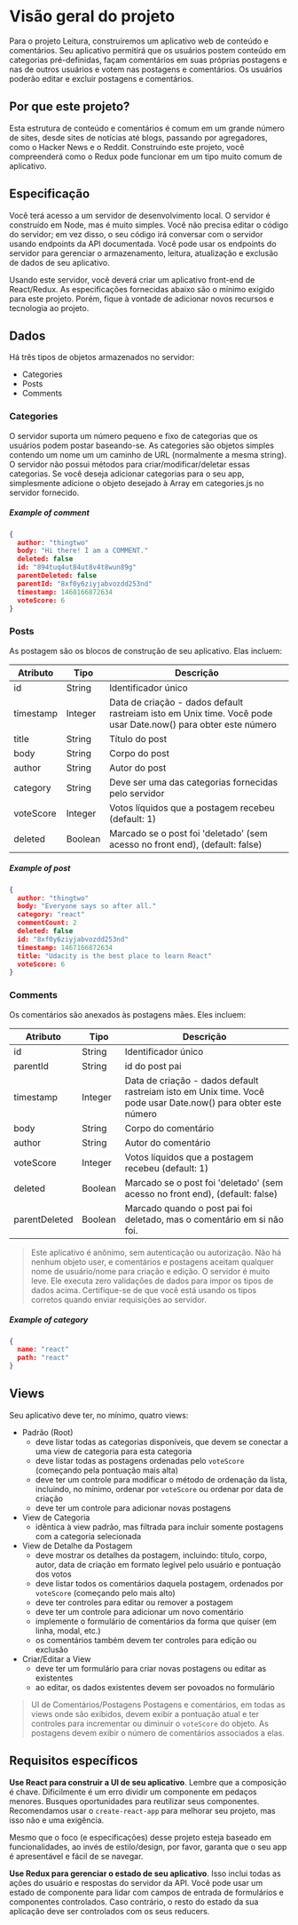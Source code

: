# Visão geral do projeto

Para o projeto Leitura, construiremos um aplicativo web de conteúdo e comentários. Seu aplicativo permitirá que os usuários postem conteúdo em categorias pré-definidas, façam comentários em suas próprias postagens e nas de outros usuários e votem nas postagens e comentários. Os usuários poderão editar e excluir postagens e comentários.

## Por que este projeto?

Esta estrutura de conteúdo e comentários é comum em um grande número de sites, desde sites de notícias até blogs, passando por agregadores, como o Hacker News e o Reddit. Construindo este projeto, você compreenderá como o Redux pode funcionar em um tipo muito comum de aplicativo.

## Especificação

Você terá acesso a um servidor de desenvolvimento local. O servidor é construído em Node, mas é muito simples. Você não precisa editar o código do servidor; em vez disso, o seu código irá conversar com o servidor usando endpoints da API documentada. Você pode usar os endpoints do servidor para gerenciar o armazenamento, leitura, atualização e exclusão de dados de seu aplicativo.

Usando este servidor, você deverá criar um aplicativo front-end de React/Redux. As especificações fornecidas abaixo são o mínimo exigido para este projeto. Porém, fique à vontade de adicionar novos recursos e tecnologia ao projeto.

## Dados

Há três tipos de objetos armazenados no servidor:

* Categories
* Posts
* Comments

### Categories

O servidor suporta um número pequeno e fixo de categorias que os usuários podem postar baseando-se. As categories são objetos simples contendo um nome um um caminho de URL (normalmente a mesma string). O servidor não possui métodos para criar/modificar/deletar essas categorias. Se você deseja adicionar categorias para o seu app, simplesmente adicione o objeto desejado à Array em categories.js no servidor fornecido.

##### Example of comment

```json
{
  author: "thingtwo"
  ​​​body: "Hi there! I am a COMMENT."
  ​​​deleted: false
  ​​​id: "894tuq4ut84ut8v4t8wun89g"
  ​​​parentDeleted: false
  ​​​parentId: "8xf0y6ziyjabvozdd253nd"
  ​​​timestamp: 1468166872634
  ​​​voteScore: 6
}
```

### Posts

As postagem são os blocos de construção de seu aplicativo. Elas incluem:

| Atributo  | Tipo    | Descrição           |
|-----------|---------|---------------------|
| id        | String  | Identificador único |
| timestamp | Integer | Data de criação - dados default rastreiam isto em Unix time. Você pode usar Date.now() para obter este número     |
| title     | String  | Título do post      |
| body      | String  | Corpo do post       |
| author    | String  | Autor do post       |
| category  | String  | Deve ser uma das categorias fornecidas pelo servidor |
| voteScore | Integer | Votos líquidos que a postagem recebeu (default: 1) |
| deleted   | Boolean | Marcado se o post foi 'deletado' (sem acesso no front end), (default: false) |

##### Example of post

```json
{
  author: "thingtwo"
  ​​​body: "Everyone says so after all."
  ​​​category: "react"
  ​​​commentCount: 2
  ​​​deleted: false
  id: "8xf0y6ziyjabvozdd253nd"
  timestamp: 1467166872634
  title: "Udacity is the best place to learn React"
  ​​voteScore: 6
}
```

### Comments

Os comentários são anexados às postagens mães. Eles incluem:

| Atributo  | Tipo     | Descrição           |
|-----------|----------|---------------------|
| id        | String   | Identificador único |
| parentId  | String   | id do post pai      |
| timestamp | Integer  | Data de criação - dados default rastreiam isto em Unix time. Você pode usar Date.now() para obter este número |
| body      | String   | Corpo do comentário |
| author    | String   | Autor do comentário |
| voteScore | Integer  | Votos líquidos que a postagem recebeu (default: 1) |
| deleted   | Boolean  | Marcado se o post foi 'deletado' (sem acesso no front end), (default: false) |
| parentDeleted | Boolean | Marcado quando o post pai foi deletado, mas o comentário em si não foi. |

> Este aplicativo é anônimo, sem autenticação ou autorização. Não há nenhum objeto user, e comentários e postagens aceitam qualquer nome de usuário/nome para criação e edição.
> O servidor é muito leve. Ele executa zero validações de dados para impor os tipos de dados acima. Certifique-se de que você está usando os tipos corretos quando enviar requisições ao servidor.

##### Example of category

```json
{
  name: "react"
  ​​​path: "react"
}
```

## Views

Seu aplicativo deve ter, no mínimo, quatro views:

* Padrão (Root)
  * deve listar todas as categorias disponíveis, que devem se conectar a uma view de categoria para esta categoria
  * deve listar todas as postagens ordenadas pelo `voteScore` (começando pela pontuação mais alta)
  * deve ter um controle para modificar o método de ordenação da lista, incluindo, no mínimo, ordenar por `voteScore` ou ordenar por data de criação
  * deve ter um controle para adicionar novas postagens
* View de Categoria
  * idêntica à view padrão, mas filtrada para incluir somente postagens com a categoria selecionada
* View de Detalhe da Postagem
  * deve mostrar os detalhes da postagem, incluindo: título, corpo, autor, data de criação em formato legível pelo usuário e pontuação dos votos
  * deve listar todos os comentários daquela postagem, ordenados por `voteScore` (começando pelo mais alto)
  * deve ter controles para editar ou remover a postagem
  * deve ter um controle para adicionar um novo comentário
  * implemente o formulário de comentários da forma que quiser (em linha, modal, etc.)
  * os comentários também devem ter controles para edição ou exclusão
* Criar/Editar a View
  * deve ter um formulário para criar novas postagens ou editar as existentes
  * ao editar, os dados existentes devem ser povoados no formulário

> UI de Comentários/Postagens
> Postagens e comentários, em todas as views onde são exibidos, devem exibir a pontuação atual e ter controles para incrementar ou diminuir o `voteScore` do objeto. As postagens devem exibir o número de comentários associados a elas.

## Requisitos específicos

**Use React para construir a UI de seu aplicativo**. Lembre que a composição é chave. Dificilmente é um erro dividir um componente em pedaços menores. Busques oportunidades para reutilizar seus componentes. Recomendamos usar o `create-react-app` para melhorar seu projeto, mas isso não e uma exigência.

Mesmo que o foco (e especificações) desse projeto esteja baseado em funcionalidades, ao invés de estilo/design, por favor, garanta que o seu app é apresentável e fácil de se navegar.

**Use Redux para gerenciar o estado de seu aplicativo**. Isso inclui todas as ações do usuário e respostas do servidor da API. Você pode usar um estado de componente para lidar com campos de entrada de formulários e componentes controlados. Caso contrário, o resto do estado da sua aplicação deve ser controlados com os seus reducers.
